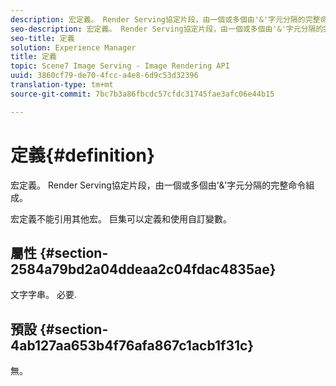 ```yaml
---
description: 宏定義。 Render Serving協定片段，由一個或多個由'&'字元分隔的完整命令組成。
seo-description: 宏定義。 Render Serving協定片段，由一個或多個由'&'字元分隔的完整命令組成。
seo-title: 定義
solution: Experience Manager
title: 定義
topic: Scene7 Image Serving - Image Rendering API
uuid: 3860cf79-de70-4fcc-a4e8-6d9c53d32396
translation-type: tm+mt
source-git-commit: 7bc7b3a86fbcdc57cfdc31745fae3afc06e44b15

---
```



# 定義{#definition}

宏定義。 Render Serving協定片段，由一個或多個由&#39;&amp;&#39;字元分隔的完整命令組成。

宏定義不能引用其他宏。 巨集可以定義和使用自訂變數。

## 屬性 {#section-2584a79bd2a04ddeaa2c04fdac4835ae}

文字字串。 必要.

## 預設 {#section-4ab127aa653b4f76afa867c1acb1f31c}

無。
